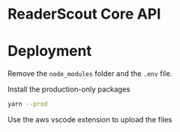 # ReaderScout Core API

# Deployment

Remove the `node_modules` folder and the `.env` file.

Install the production-only packages

```bash
yarn --prod
```

Use the aws vscode extension to upload the files
